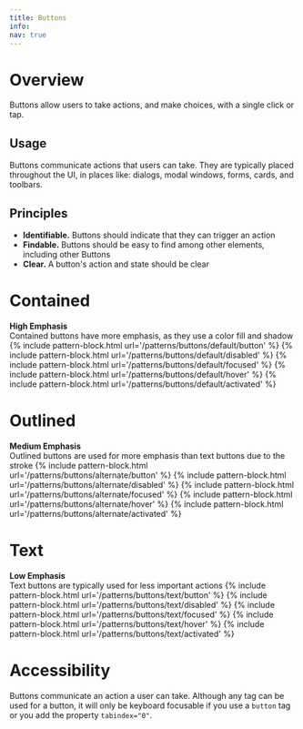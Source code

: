 ```yaml
---
title: Buttons
info:
nav: true
---
```

# Overview
Buttons allow users to take actions, and make choices, with a single click or tap.

## Usage
Buttons communicate actions that users can take. They are typically placed throughout the UI, in places like: dialogs, modal windows, forms, cards, and toolbars.

## Principles
- **Identifiable.** Buttons should indicate that they can trigger an action
- **Findable.** Buttons should be easy to find among other elements, including other Buttons
- **Clear.** A button's action and state should be clear

# Contained
**High Emphasis**  
Contained buttons have more emphasis, as they use a color fill and shadow
{% include pattern-block.html url='/patterns/buttons/default/button' %}
{% include pattern-block.html url='/patterns/buttons/default/disabled' %}
{% include pattern-block.html url='/patterns/buttons/default/focused' %}
{% include pattern-block.html url='/patterns/buttons/default/hover' %}
{% include pattern-block.html url='/patterns/buttons/default/activated' %}

# Outlined
**Medium Emphasis**  
Outlined buttons are used for more emphasis than text buttons due to the stroke
{% include pattern-block.html url='/patterns/buttons/alternate/button' %}
{% include pattern-block.html url='/patterns/buttons/alternate/disabled' %}
{% include pattern-block.html url='/patterns/buttons/alternate/focused' %}
{% include pattern-block.html url='/patterns/buttons/alternate/hover' %}
{% include pattern-block.html url='/patterns/buttons/alternate/activated' %}

# Text
**Low Emphasis**  
Text buttons are typically used for less important actions
{% include pattern-block.html url='/patterns/buttons/text/button' %}
{% include pattern-block.html url='/patterns/buttons/text/disabled' %}
{% include pattern-block.html url='/patterns/buttons/text/focused' %}
{% include pattern-block.html url='/patterns/buttons/text/hover' %}
{% include pattern-block.html url='/patterns/buttons/text/activated' %}

# Accessibility
Buttons communicate an action a user can take. Although any tag can be used for a button, it will only be keyboard focusable if you use a `button` tag or you add the property `tabindex="0"`.
